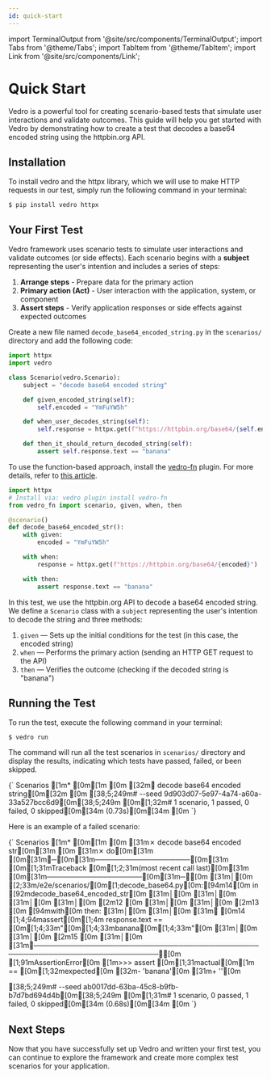 ```yaml
---
id: quick-start
---
```


import TerminalOutput from '@site/src/components/TerminalOutput';
import Tabs from '@theme/Tabs';
import TabItem from '@theme/TabItem';
import Link from '@site/src/components/Link';

# Quick Start

Vedro is a powerful tool for creating scenario-based tests that simulate user interactions and validate outcomes. This guide will help you get started with Vedro by demonstrating how to create a test that decodes a base64 encoded string using the <Link to="https://httpbin.org/">httpbin.org</Link> API.


## Installation

To install <Link to="https://pypi.org/project/vedro/">vedro</Link> and the <Link to="https://www.python-httpx.org/">httpx</Link> library, which we will use to make HTTP requests in our test, simply run the following command in your terminal:

```shell
$ pip install vedro httpx
```

## Your First Test

Vedro framework uses scenario tests to simulate user interactions and validate outcomes (or side effects). Each scenario begins with a **subject** representing the user's intention and includes a series of steps:

1. **Arrange steps** - Prepare data for the primary action
2. **Primary action (Act)** - User interaction with the application, system, or component
3. **Assert steps** - Verify application responses or side effects against expected outcomes

Create a new file named `decode_base64_encoded_string.py` in the `scenarios/` directory and add the following code:

<Tabs groupId="test-style">
  <TabItem value="scenario-based" label="Scenario-based" default>

```python
import httpx
import vedro

class Scenario(vedro.Scenario):
    subject = "decode base64 encoded string"

    def given_encoded_string(self):
        self.encoded = "YmFuYW5h"

    def when_user_decodes_string(self):
        self.response = httpx.get(f"https://httpbin.org/base64/{self.encoded}")

    def then_it_should_return_decoded_string(self):
        assert self.response.text == "banana"

```

  </TabItem>
  <TabItem value="function-based" label="Function-based">

To use the function-based approach, install the [vedro-fn](https://pypi.org/project/vedro-fn/) plugin. For more details, refer to [this article](https://medium.com/@tsv_/a-leaner-approach-with-vedro-introducing-function-based-scenarios-f93df8c8d02f).

```python
import httpx
# Install via: vedro plugin install vedro-fn
from vedro_fn import scenario, given, when, then

@scenario()
def decode_base64_encoded_str():
    with given:
        encoded = "YmFuYW5h"

    with when:
        response = httpx.get(f"https://httpbin.org/base64/{encoded}")

    with then:
        assert response.text == "banana"

```

  </TabItem>
</Tabs>

In this test, we use the <Link to="https://httpbin.org">httpbin.org</Link> API to decode a base64 encoded string. We define a `Scenario` class with a `subject` representing the user's intention to decode the string and three methods:

1. `given` — Sets up the initial conditions for the test (in this case, the encoded string)
2. `when` — Performs the primary action (sending an HTTP GET request to the API)
3. `then` — Verifies the outcome (checking if the decoded string is "banana")


## Running the Test

To run the test, execute the following command in your terminal:

```shell
$ vedro run
```

The command will run all the test scenarios in `scenarios/` directory and display the results, indicating which tests have passed, failed, or been skipped.

<TerminalOutput>
{`
Scenarios
[1m* [0m[1m
[0m [32m✔ decode base64 encoded string[0m[32m
[0m 
[38;5;249m# --seed 9d903d07-5e97-4a74-a60a-33a527bcc6d9[0m[38;5;249m
[0m[1;32m# 1 scenario, 1 passed, 0 failed, 0 skipped[0m[34m (0.73s)[0m[34m
[0m
`}
</TerminalOutput>

Here is an example of a failed scenario:

<TerminalOutput>
{`
Scenarios
[1m* [0m[1m
[0m [31m✗ decode base64 encoded str[0m[31m
[0m   [31m✗ do[0m[31m
[0m[31m╭─[0m[31m───────────────────[0m[31m [0m[1;31mTraceback [0m[1;2;31m(most recent call last)[0m[31m [0m[31m───────────────────[0m[31m─╮[0m
[31m│[0m [2;33m/e2e/scenarios/[0m[1;decode_base64.py[0m:[94m14[0m in [92mdecode_base64_encoded_str[0m           [31m│[0m
[31m│[0m                                                                           [31m│[0m
[31m│[0m   [2m12 [0m                                                                     [31m│[0m
[31m│[0m   [2m13 [0m    [94mwith[0m then:                                                       [31m│[0m
[31m│[0m [31m❱ [0m14         [1;4;94massert[0m[1;4m response.text == [0m[1;4;33m"[0m[1;4;33mbanana[0m[1;4;33m"[0m                             [31m│[0m
[31m│[0m   [2m15 [0m                                                                     [31m│[0m
[31m╰───────────────────────────────────────────────────────────────────────────╯[0m
[1;91mAssertionError[0m
[1m>>> assert [0m[1;31mactual[0m[1m == [0m[1;32mexpected[0m
    [32m- 'banana'[0m                                                                                                                   
    [31m+ ''[0m                                                                                                                         
 
 
[38;5;249m# --seed ab0017dd-63ba-45c8-b9fb-b7d7bd694d4b[0m[38;5;249m
[0m[1;31m# 1 scenario, 0 passed, 1 failed, 0 skipped[0m[34m (0.68s)[0m[34m
[0m
`}
</TerminalOutput>


## Next Steps

Now that you have successfully set up Vedro and written your first test, you can continue to explore the framework and create more complex test scenarios for your application.
